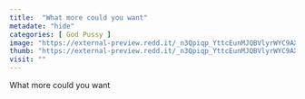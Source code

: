 ```yaml
---
title:  "What more could you want"
metadate: "hide"
categories: [ God Pussy ]
image: "https://external-preview.redd.it/_n3Qpiqp_YttcEunMJQBVlyrWYC9AX3k1faw8w0x5pA.jpg?auto=webp&s=da5f47ea73d020f22cddc869b7d70db222d803a0"
thumb: "https://external-preview.redd.it/_n3Qpiqp_YttcEunMJQBVlyrWYC9AX3k1faw8w0x5pA.jpg?width=320&crop=smart&auto=webp&s=ef9228928a63c2199fb099e71d8e7dc1b6a4ccdd"
visit: ""
---
```

What more could you want
